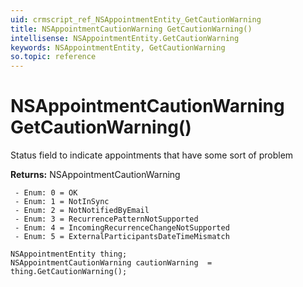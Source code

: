 ```yaml
---
uid: crmscript_ref_NSAppointmentEntity_GetCautionWarning
title: NSAppointmentCautionWarning GetCautionWarning()
intellisense: NSAppointmentEntity.GetCautionWarning
keywords: NSAppointmentEntity, GetCautionWarning
so.topic: reference
---
```


# NSAppointmentCautionWarning GetCautionWarning()

Status field to indicate appointments that have some sort of problem

**Returns:** NSAppointmentCautionWarning

     - Enum: 0 = OK 
     - Enum: 1 = NotInSync 
     - Enum: 2 = NotNotifiedByEmail 
     - Enum: 3 = RecurrencePatternNotSupported 
     - Enum: 4 = IncomingRecurrenceChangeNotSupported 
     - Enum: 5 = ExternalParticipantsDateTimeMismatch 

```crmscript
NSAppointmentEntity thing;
NSAppointmentCautionWarning cautionWarning  = thing.GetCautionWarning();
```

